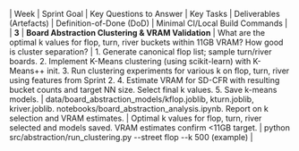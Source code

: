 | Week | Sprint Goal | Key Questions to Answer | Key Tasks | Deliverables (Artefacts) | Definition-of-Done (DoD) | Minimal CI/Local Build Commands |
| **3** | **Board Abstraction Clustering & VRAM Validation** | What are the optimal k values for flop, turn, river buckets within 11GB VRAM? How good is cluster separation? | 1\. Generate canonical flop list; sample turn/river boards. 2\. Implement K-Means clustering (using scikit-learn) with K-Means++ init. 3\. Run clustering experiments for various k on flop, turn, river using features from Sprint 2\. 4\. Estimate VRAM for SD-CFR with resulting bucket counts and target NN size. Select final k values. 5\. Save k-means models. | data/board\_abstraction\_models/kflop.joblib, kturn.joblib, kriver.joblib. notebooks/board\_abstraction\_analysis.ipynb. Report on k selection and VRAM estimates. | Optimal k values for flop, turn, river selected and models saved. VRAM estimates confirm \<11GB target. | python src/abstraction/run\_clustering.py \--street flop \--k 500 (example) |